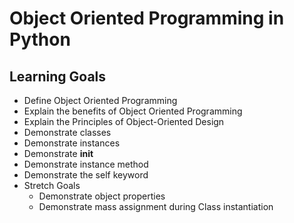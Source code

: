 # Object Oriented Programming in Python

## Learning Goals

- Define Object Oriented Programming
- Explain the benefits of Object Oriented Programming
- Explain the Principles of Object-Oriented Design
- Demonstrate classes 
- Demonstrate instances 
- Demonstrate __init__
- Demonstrate instance method
- Demonstrate the self keyword 
- Stretch Goals
    - Demonstrate object properties
    - Demonstrate mass assignment during Class instantiation